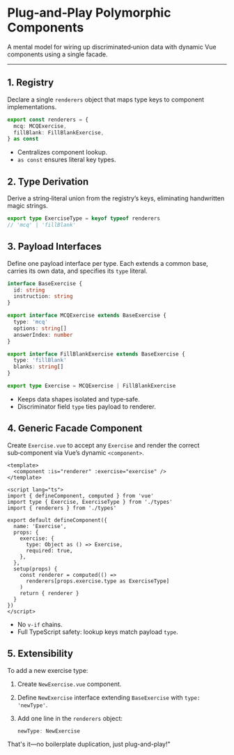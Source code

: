 # Plug‑and‑Play Polymorphic Components

A mental model for wiring up discriminated‑union data with dynamic Vue components using a single facade.

---

## 1. Registry

Declare a single `renderers` object that maps type keys to component implementations.

```ts
export const renderers = {
  mcq: MCQExercise,
  fillBlank: FillBlankExercise,
} as const
````

* Centralizes component lookup.
* `as const` ensures literal key types.

## 2. Type Derivation

Derive a string‑literal union from the registry’s keys, eliminating handwritten magic strings.

```ts
export type ExerciseType = keyof typeof renderers
// 'mcq' | 'fillBlank'
```

## 3. Payload Interfaces

Define one payload interface per type. Each extends a common base, carries its own data, and specifies its `type` literal.

```ts
interface BaseExercise {
  id: string
  instruction: string
}

export interface MCQExercise extends BaseExercise {
  type: 'mcq'
  options: string[]
  answerIndex: number
}

export interface FillBlankExercise extends BaseExercise {
  type: 'fillBlank'
  blanks: string[]
}

export type Exercise = MCQExercise | FillBlankExercise
```

* Keeps data shapes isolated and type‑safe.
* Discriminator field `type` ties payload to renderer.

## 4. Generic Facade Component

Create `Exercise.vue` to accept any `Exercise` and render the correct sub‑component via Vue’s dynamic `<component>`.

```vue
<template>
  <component :is="renderer" :exercise="exercise" />
</template>

<script lang="ts">
import { defineComponent, computed } from 'vue'
import type { Exercise, ExerciseType } from './types'
import { renderers } from './types'

export default defineComponent({
  name: 'Exercise',
  props: {
    exercise: {
      type: Object as () => Exercise,
      required: true,
    },
  },
  setup(props) {
    const renderer = computed(() =>
      renderers[props.exercise.type as ExerciseType]
    )
    return { renderer }
  }
})
</script>
```

* No `v-if` chains.
* Full TypeScript safety: lookup keys match payload `type`.

## 5. Extensibility

To add a new exercise type:

1. Create `NewExercise.vue` component.
2. Define `NewExercise` interface extending `BaseExercise` with `type: 'newType'`.
3. Add one line in the `renderers` object:

   ```ts
   newType: NewExercise
   ```

That's it—no boilerplate duplication, just plug-and-play!"

